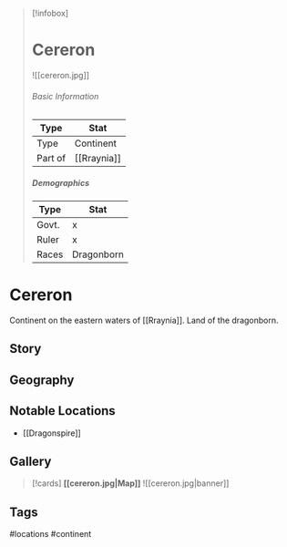 > [!infobox]
> # Cereron
> ![[cereron.jpg]]
> ###### Basic Information
> | Type | Stat |
> | ---- | ---- |
> | Type| Continent |
> | Part of | [[Rraynia]] |
> ##### Demographics
> | Type | Stat |
> | ---- | ---- |
> | Govt. | x |
> | Ruler | x |
> |Races|Dragonborn|

# Cereron
Continent on the eastern waters of [[Rraynia]]. Land of the dragonborn.

## Story

## Geography

##  Notable Locations
- [[Dragonspire]]

## Gallery
>[!cards]
>**[[cereron.jpg|Map]]**
>![[cereron.jpg|banner]]

## Tags
#locations #continent 